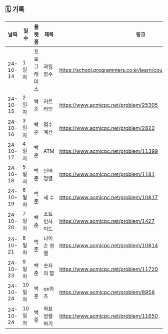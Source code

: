 ## 🗓️ 기록

| 날짜      | 일수   | 플랫폼  | 제목 | 링크  |
|-----------|--------|-------|-------|-------|
| 24-10-14  | 1일차  | 프로그래머스 | 과일 장수 | https://school.programmers.co.kr/learn/courses/30/lessons/135808 |
| 24-10-15 | 2일차 | 백준 | 커트라인 | https://www.acmicpc.net/problem/25305 |
| 24-10-16 | 3일차 | 백준 | 점수 계산 | https://www.acmicpc.net/problem/2822 |
| 24-10-17 | 4일차 | 백준 | ATM | https://www.acmicpc.net/problem/11399 |
| 24-10-18 | 5일차 | 백준 | 단어정렬 | https://www.acmicpc.net/problem/1181 |
| 24-10-19 | 6일차 | 백준 | 세 수 | https://www.acmicpc.net/problem/10817 |
| 24-10-20 | 7일차 | 백준 | 소트인사이드 | https://www.acmicpc.net/problem/1427 |
| 24-10-21 | 8일차 | 백준 | 나이순 정렬 | https://www.acmicpc.net/problem/10814 |
| 24-10-23 | 9일차 | 백준 | 숫자의 합 | https://www.acmicpc.net/problem/11720 |
| 24-10-24 | 10일차 | 백준 | ox퀴즈 | https://www.acmicpc.net/problem/8958 |
| 24-10-24 | 10일차 | 백준 | 좌표 정렬하기 | https://www.acmicpc.net/problem/11650 |
